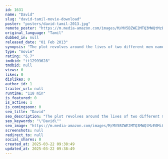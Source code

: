 ```yaml
---
id: 1631
name: "David"
slug: "david-tamil-movie-download"
poster: "posters/david-tamil-2013.jpg"
remote_poster: "https://m.media-amazon.com/images/M/MV5BZWE2MTQ3MWQtMzE0Mi00N2VlLWI5MzMtYWY4OGJiYjAxYzdkXkEyXkFqcGc@._V1_SX300.jpg"
original_language: "Tamil"
dubbed_in: null
released_date: "01 Feb 2013"
synopsis: "The plot revolves around the lives of two different men named David, who are about to take a step which is going to change their lives forever."
type: "movie"
rating: "6.7"
imdbid: "tt12993628"
tmdbid: null
views: 0
likes: 0
dislikes: 0
author_id: 1
trailer_url: null
runtime: "118 min"
is_featured: 0
is_active: 1
is_comingsoon: 0
seo_title: "David"
seo_description: "The plot revolves around the lives of two different men named David, who are about to take a step which is going to change their lives forever."
seo_keywords: "\"David\""
seo_image: "https://m.media-amazon.com/images/M/MV5BZWE2MTQ3MWQtMzE0Mi00N2VlLWI5MzMtYWY4OGJiYjAxYzdkXkEyXkFqcGc@._V1_SX300.jpg"
screenshots: null
redirect_to: null
social_shares: 0
created_at: 2025-03-22 09:38:49
updated_at: 2025-03-22 09:38:49
---
```


